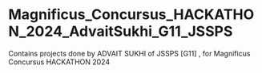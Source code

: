 # Magnificus_Concursus_HACKATHON_2024_AdvaitSukhi_G11_JSSPS
Contains projects done by ADVAIT SUKHI of JSSPS [G11] , for Magnificus Concursus HACKATHON 2024
